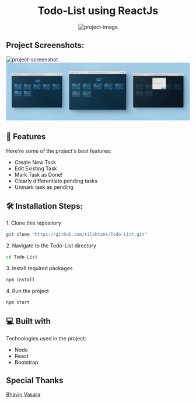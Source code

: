 <h1 align="center" id="title">Todo-List using ReactJs</h1>

<p align="center"><img src="https://socialify.git.ci/tilaktank/Todo-List/image?descriptionEditable=%0A&amp;font=Raleway&amp;forks=1&amp;issues=1&amp;language=1&amp;owner=1&amp;pulls=1&amp;stargazers=1&amp;theme=Dark" alt="project-image"></p>

<h2>Project Screenshots:</h2>

<img src="main.png" alt="project-screenshot" />

<img src="features.png" alt="project-screenshot" />

  
  
<h2>🧐 Features</h2>

Here're some of the project's best features:

*   Create New Task
*   Edit Existing Task
*   Mark Task as Done!
*   Clearly differentiate pending tasks
*   Unmark task as pending

<h2>🛠️ Installation Steps:</h2>

<p>1. Clone this repository</p>

```sh
git clone "https://github.com/tilaktank/Todo-List.git"
```

<p>2. Navigate to the Todo-List directory</p>

```sh
cd Todo-List
```

<p>3. Install required packages</p>

```sh
npm install
```

<p>4. Run the project</p>

```sh
npm start
```

  
  
<h2>💻 Built with</h2>

Technologies used in the project:

*   Node
*   React
*   Bootstrap

<h2>Special Thanks</h2>

[Bhavin Vasara](https://github.com/itzzmegrrr)
